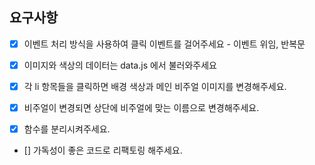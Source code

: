 <h2> 요구사항 </h2>

- [x] 이벤트 처리 방식을 사용하여 클릭 이벤트를 걸어주세요 - 이벤트 위임, 반복문

- [x] 이미지와 색상의 데이터는 data.js 에서 불러와주세요

- [x] 각 li 항목들을 클릭하면 배경 색상과 메인 비주얼 이미지를 변경해주세요.

- [x] 비주얼이 변경되면 상단에 비주얼에 맞는 이름으로 변경해주세요.

- [x] 함수를 분리시켜주세요.

- [] 가독성이 좋은 코드로 리팩토링 해주세요.

